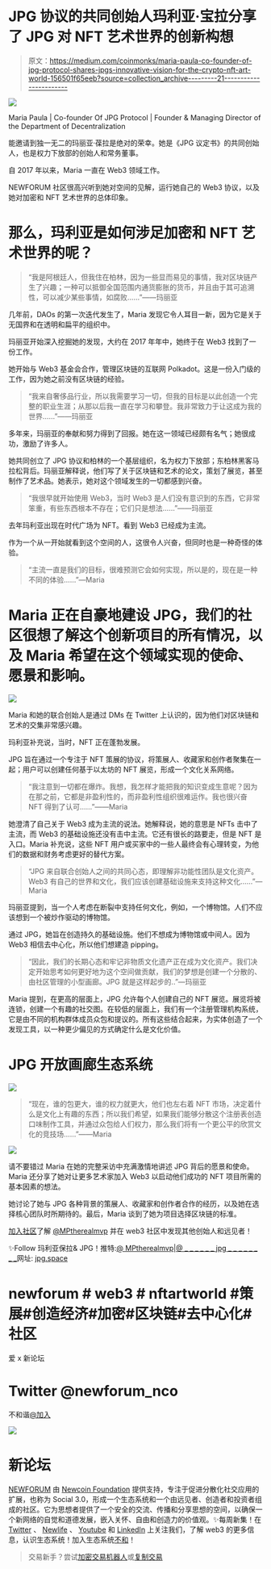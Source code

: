 # JPG 协议的共同创始人玛利亚·宝拉分享了 JPG 对 NFT 艺术世界的创新构想

> 原文：<https://medium.com/coinmonks/maria-paula-co-founder-of-jpg-protocol-shares-jpgs-innovative-vision-for-the-crypto-nft-art-world-156501f65eeb?source=collection_archive---------21----------------------->

![](img/483a32db3a43934b670ba0790b72887e.png)

Maria Paula | Co-founder Of JPG Protocol | Founder & Managing Director of the Department of Decentralization

能邀请到独一无二的玛丽亚·葆拉是绝对的荣幸。她是《JPG 议定书》的共同创始人，也是权力下放部的创始人和常务董事。

自 2017 年以来，Maria 一直在 Web3 领域工作。

NEWFORUM 社区很高兴听到她对空间的见解，运行她自己的 Web3 协议，以及她对加密和 NFT 艺术世界的总体印象。

# 那么，玛利亚是如何涉足加密和 NFT 艺术世界的呢？

> “我是阿根廷人，但我住在柏林，因为一些显而易见的事情，我对区块链产生了兴趣；一种可以抵御全国范围内通货膨胀的货币，并且由于其可追溯性，可以减少某些事情，如腐败……”——玛丽亚

几年前，DAOs 的第一次迭代发生了，Maria 发现它令人耳目一新，因为它是关于无国界和在透明和扁平的组织中。

玛丽亚开始深入挖掘她的发现，大约在 2017 年年中，她终于在 Web3 找到了一份工作。

她开始与 Web3 基金会合作，管理区块链的互联网 Polkadot。这是一份入门级的工作，因为她之前没有区块链的经验。

> “我来自奢侈品行业，所以我需要学习一切，但我的目标是以此创造一个完整的职业生涯；从那以后我一直在学习和攀登。我非常致力于让这成为我的世界……”——玛丽亚

多年来，玛丽亚的奉献和努力得到了回报。她在这一领域已经颇有名气；她很成功，激励了许多人。

她共同创立了 JPG 协议和柏林的一个基层组织，名为权力下放部；东柏林黑客马拉松背后。玛丽亚解释说，他们写了关于区块链和艺术的论文，策划了展览，甚至制作了艺术品。她表示，她对这个领域发生的一切都感到兴奋。

> “我很早就开始使用 Web3，当时 Web3 是人们没有意识到的东西，它非常笨重，有些东西根本不存在；它们只是想法……”——玛丽亚

去年玛利亚出现在时代广场为 NFT。看到 Web3 已经成为主流。

作为一个从一开始就看到这个空间的人，这很令人兴奋，但同时也是一种奇怪的体验。

> “主流一直是我们的目标，很难预测它会如何实现，所以是的，现在是一种不同的体验……”—Maria

# **Maria 正在自豪地建设 JPG，我们的社区很想了解这个创新项目的所有情况，以及 Maria 希望在这个领域实现的使命、愿景和影响。**

![](img/65bbeb078a5d20fe627a7cbce87de804.png)

Maria 和她的联合创始人是通过 DMs 在 Twitter 上认识的，因为他们对区块链和艺术的交集非常感兴趣。

玛利亚补充说，当时，NFT 正在蓬勃发展。

JPG 旨在通过一个专注于 NFT 策展的协议，将策展人、收藏家和创作者聚集在一起；用户可以创建任何基于以太坊的 NFT 展览，形成一个文化关系网络。

> “我注意到一切都在爆炸。我想，我怎样才能把我的知识变成生意呢？因为在那之前，它都是非盈利性的，而非盈利性组织很难运作。我也很兴奋 NFT 得到了认可……”——Maria

她澄清了自己关于 Web3 成为主流的说法。她解释说，她的意思是 NFTs 击中了主流，而 Web3 的基础设施还没有击中主流。它还有很长的路要走，但是 NFT 是入口。Maria 补充说，这些 NFT 用户或买家中的一些人最终会有心理转变，为他们的数据和财务考虑更好的替代方案。

> “JPG 来自联合创始人之间的共同心态，即理解非功能性团队是文化资产。Web3 有自己的世界和文化，我们应该创建基础设施来支持这种文化……”—Maria

玛丽亚提到，当一个人考虑在断裂中支持任何文化，例如，一个博物馆。人们不应该想到一个被炒作驱动的博物馆。

通过 JPG，她旨在创造持久的基础设施。他们不想成为博物馆或中间人。因为 Web3 相信去中心化，所以他们想建造 pipping。

> “因此，我们的长期心态和牢记非物质文化遗产正在成为文化资产。我们决定开始思考如何更好地为这个空间做贡献，我们的梦想是创建一个分散的、由社区管理的小型画廊。JPG 就是这样起步的..”—玛丽亚

Maria 提到，在更高的层面上，JPG 允许每个人创建自己的 NFT 展览。展览将被连锁，创建一个有趣的社交图。在较低的层面上，我们有一个注册管理机构系统，它是由不同的机构群体成员众包和提议的。所有这些结合起来，为实体创造了一个发现工具，以一种更少偏见的方式确定什么是文化价值。

# JPG 开放画廊生态系统

![](img/590026d63503d071eceda545534c6555.png)

> “现在，谁的包更大，谁的权力就更大，他们也左右着 NFT 市场，决定着什么是文化上有趣的东西；所以我们希望，如果我们能够分散这个注册表创造口味制作工具，并通过众包给人们权力，那么我们将有一个更公平的欣赏文化的竞技场……”——Maria

![](img/c06d837bb30de8e2d27c58ac7e924ba0.png)

请不要错过 Maria 在她的完整采访中充满激情地讲述 JPG 背后的愿景和使命。Maria 还分享了她对让更多艺术家加入 Web3 以启动他们成功的 NFT 项目所需的基本因素的想法。

她讨论了她与 JPG 各种背景的策展人、收藏家和创作者合作的经历，以及她在选择核心团队时所期待的。最后，Maria 谈到了她为项目选择区块链的标准。

[加入社区](https://twitter.com/newforum_nco)了解 [@MPtherealmvp](https://twitter.com/MPtherealmvp) 并在 web3 社区中发现其他创始人和远见者！

✨Follow 玛利亚保拉& JPG！推特:[@ MPtherealmvp](https://twitter.com/MPtherealmvp)|[@ _ _ _ _ _ _ jpg _ _ _ _ _ _ _ _](https://twitter.com/______jpg______)网址: [jpg.space](https://jpg.space/)

# newforum # web3 # nftartworld #策展#创造经济#加密#区块链#去中心化#社区

爱 x 新论坛

# Twitter @newforum_nco

不和谐[@加入](https://discord.gg/DHepA4WTkN)

![](img/55340249d93715e49147ba291718de4f.png)

# 新论坛

[NEWFORUM](https://newforum.notion.site/newforum/Welcome-to-NEWFORUM-48f9661398ec4ec6a1af37fcc96dc926) 由 [Newcoin Foundation](https://newcoin.org/) 提供支持，专注于促进分散化社交应用的扩展，也称为 Social 3.0，形成一个生态系统和一个由远见者、创造者和投资者组成的社区。它为思想者提供了一个安全的交流、传播和分享思想的空间，以确保一个新网络的自觉和道德发展，嵌入关怀、自由和创造力的价值观。✨每周新集！在 [Twitter](https://twitter.com/newforum_nco) 、 [Newlife](https://newlife.io/) 、 [Youtube](https://www.youtube.com/channel/UCWvHyau1nIJBffmaaj6FmbQ) 和 [LinkedIn](https://www.linkedin.com/showcase/newforum/) 上关注我们，了解 web3 的更多信息，认识生态系统！加入生态系统[不和](https://discord.gg/DHepA4WTkN)！

> 交易新手？尝试[加密交易机器人](/coinmonks/crypto-trading-bot-c2ffce8acb2a)或[复制交易](/coinmonks/top-10-crypto-copy-trading-platforms-for-beginners-d0c37c7d698c)
